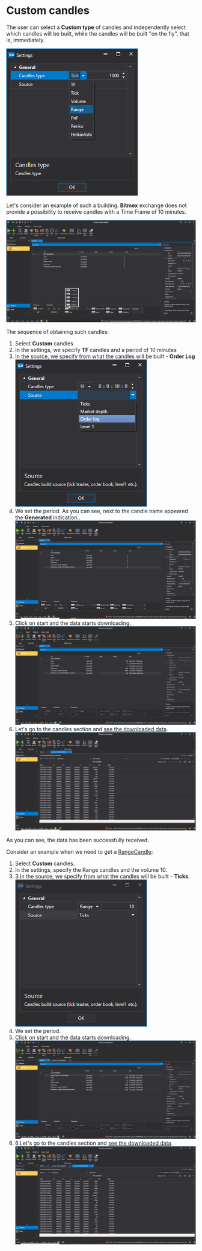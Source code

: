 # Custom candles

The user can select a **Custom type** of candles and independently select which candles will be built, while the candles will be built "on the fly", that is, immediately.

![hydra type candle 00 00](../images/hydra_type_candle_00_00.png)

Let's consider an example of such a building. **Bitmex** exchange does not provide a possibility to receive candles with a Time Frame of 10 minutes.

![hydra type candle 00 01](../images/hydra_type_candle_00_01.png)

The sequence of obtaining such candles:

1. Select **Custom** candles
2. In the settings, we specify **TF** candles and a period of 10 minutes
3. In the source, we specify from what the candles will be built \- **Order Log**![hydra type candle 00 02](../images/hydra_type_candle_00_02.png)
4. We set the period. As you can see, next to the candle name appeared the **Generated** indication..![hydra type candle 00 03](../images/hydra_type_candle_00_03.png)
5. Click on start and the data starts downloading.![hydra type candle 00 04](../images/hydra_type_candle_00_04.png)
6. Let's go to the candles section and [see the downloaded data](HydraViewingMarketData.md).![hydra type candle 00 06](../images/hydra_type_candle_00_06.png)

As you can see, the data has been successfully received.

Consider an example when we need to get a [RangeCandle](xref:StockSharp.Algo.Candles.RangeCandle):

1. Select **Custom** candles.
2. In the settings, specify the Range candles and the volume 10.
3. 3.In the source, we specify from what the candles will be built \- **Ticks**.![hydra type candle 00 07](../images/hydra_type_candle_00_07.png)
4. We set the period.
5. Click on start and the data starts downloading.![hydra type candle 00 08](../images/hydra_type_candle_00_08.png)
6. 6.Let's go to the candles section and [see the downloaded data](HydraViewingMarketData.md).![hydra type candle 00 09](../images/hydra_type_candle_00_09.png)
